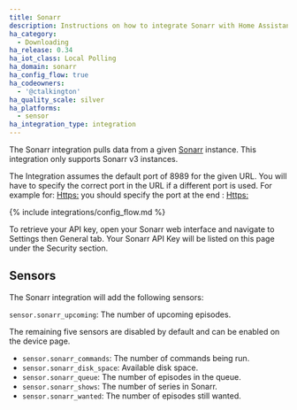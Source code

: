 ```yaml
---
title: Sonarr
description: Instructions on how to integrate Sonarr with Home Assistant
ha_category:
  - Downloading
ha_release: 0.34
ha_iot_class: Local Polling
ha_domain: sonarr
ha_config_flow: true
ha_codeowners:
  - '@ctalkington'
ha_quality_scale: silver
ha_platforms:
  - sensor
ha_integration_type: integration
---
```


The Sonarr integration pulls data from a given [Sonarr](https://sonarr.tv/) instance. This integration only supports Sonarr v3 instances.

<div class="note">

  The Integration assumes the default port of 8989 for the given URL.
  You will have to specify the correct port in the URL if a different port is used.
  For example for: [Https:](https://sonarr.example.com/)
    you should specify the port at the end :  [Https:](https://sonarr.example.com:443/)

</div>

{% include integrations/config_flow.md %}

To retrieve your API key, open your Sonarr web interface and navigate to Settings then General tab. Your Sonarr API Key will be listed on this page under the Security section.

## Sensors

The Sonarr integration will add the following sensors:

`sensor.sonarr_upcoming`: The number of upcoming episodes.

The remaining five sensors are disabled by default and can be enabled on the device page.

- `sensor.sonarr_commands`: The number of commands being run.
- `sensor.sonarr_disk_space`: Available disk space.
- `sensor.sonarr_queue`: The number of episodes in the queue.
- `sensor.sonarr_shows`: The number of series in Sonarr.
- `sensor.sonarr_wanted`: The number of episodes still wanted.
